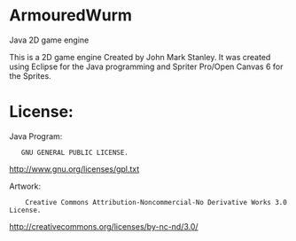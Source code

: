 # ArmouredWurm
Java 2D game engine

This is a 2D game engine Created by John Mark Stanley.
  It was created using Eclipse for the Java programming and Spriter Pro/Open Canvas 6 for the Sprites.

# License:

  Java Program:
  
       GNU GENERAL PUBLIC LICENSE.
   http://www.gnu.org/licenses/gpl.txt
  
  Artwork:
  
        Creative Commons Attribution-Noncommercial-No Derivative Works 3.0 License.
  http://creativecommons.org/licenses/by-nc-nd/3.0/
